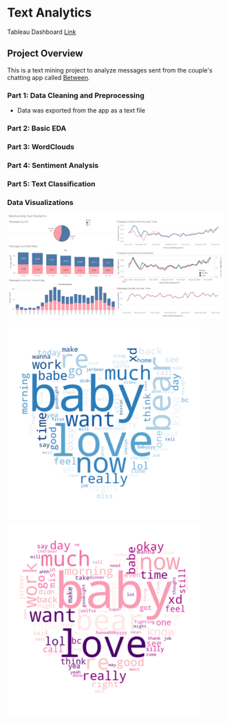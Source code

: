 # Text Analytics

Tableau Dashboard [Link](https://public.tableau.com/views/RelationshipTextsProject/Dashboard1?:language=en&:display_count=y&publish=yes&:origin=viz_share_link)

## Project Overview
This is a text mining project to analyze messages sent from the couple's chatting app called [Between](https://between.us/?lang=en).


### Part 1: Data Cleaning and Preprocessing 
* Data was exported from the app as a text file

### Part 2: Basic EDA
### Part 3: WordClouds
### Part 4: Sentiment Analysis
### Part 5: Text Classification

### Data Visualizations
<img src="images/tableau_dashboard_final.PNG" width=1000>


<img src="images/hubby_wc.png" width=450> <img src="images/wifey_wc.png" width=450>
